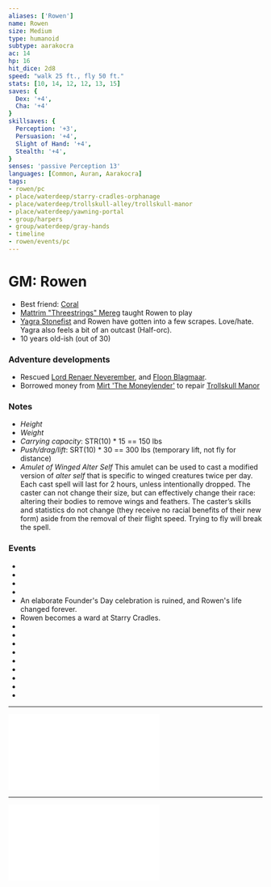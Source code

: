 ```yaml
---
aliases: ['Rowen']
name: Rowen
size: Medium
type: humanoid
subtype: aarakocra
ac: 14
hp: 16
hit_dice: 2d8
speed: "walk 25 ft., fly 50 ft."
stats: [10, 14, 12, 12, 13, 15]
saves: {
  Dex: '+4', 
  Cha: '+4'
}
skillsaves: {
  Perception: '+3',
  Persuasion: '+4',
  Slight of Hand: '+4',
  Stealth: '+4',
}
senses: 'passive Perception 13'
languages: [Common, Auran, Aarakocra]
tags: 
- rowen/pc
- place/waterdeep/starry-cradles-orphanage
- place/waterdeep/trollskull-alley/trollskull-manor
- place/waterdeep/yawning-portal 
- group/harpers
- group/waterdeep/gray-hands
- timeline
- rowen/events/pc
---
```

# GM: Rowen
- Best friend: [Coral](gm-coral.md)
- [Mattrim "Threestrings" Mereg](../waterdeep/npcs/threestrings-mattrim-mereg.md) taught Rowen to play
- [Yagra Stonefist](../waterdeep/npcs/yagra-stonefist.md) and Rowen have gotten into a few scrapes. Love/hate. Yagra also feels a bit of an outcast (Half-orc).
- 10 years old-ish (out of 30)

### Adventure developments
- Rescued [Lord Renaer Neverember](../waterdeep/npcs/renaer-neverember.md), and [Floon Blagmaar](../waterdeep/npcs/floon-blagmaar.md). 
- Borrowed money from [Mirt 'The Moneylender'](../waterdeep/npcs/mirt-the-moneylender.md) to repair [Trollskull Manor](../waterdeep/places/trollskull-manor.md)

### Notes
- *Height*
- *Weight*
- *Carrying capacity*: STR(10) * 15 == 150 lbs
- *Push/drag/lift*: SRT(10) * 30 == 300 lbs (temporary lift, not fly for distance)
- *Amulet of Winged Alter Self*  This amulet can be used to cast a modified version of *alter self* that is specific to winged creatures twice per day. Each cast spell will last for 2 hours, unless intentionally dropped. The caster can not change their size, but can effectively change their race: altering their bodies to remove wings and feathers. The caster’s skills and statistics do not change (they receive no racial benefits of their new form) aside from the removal of their flight speed. Trying to fly will break the spell.

### Events
- <span class='ob-timelines'  data-class='rowen' data-date='1488-10-14-00' data-title="Rowen is born"></span>
- <span class='ob-timelines'  data-class='rowen' data-date='1489-10-14-00' data-title="Rowen is one"></span>
- <span class='ob-timelines'  data-class='rowen' data-date='1490-10-14-00' data-title="Rowen is two"></span>
- <span class='ob-timelines'  data-class='rowen' data-date='1491-10-14-00' data-title="Rowen is three"></span>
- <span class='ob-timelines'  data-class='rowen' data-date='1492-07-01-00' data-title="Ambush! Rowen is on his own">An elaborate Founder's Day celebration is ruined, and Rowen's life changed forever.</span>
- <span class='ob-timelines'  data-class='rowen' data-date='1492-07-02-00' data-title="Rowen and Coral meet">Rowen becomes a ward at Starry Cradles.</span>
- <span class='ob-timelines'  data-class='rowen' data-date='1492-10-14-00' data-title="Rowen is four"></span>
- <span class='ob-timelines'  data-class='rowen' data-date='1493-10-14-00' data-title="Rowen is five"></span>
- <span class='ob-timelines'  data-class='rowen' data-date='1494-10-14-00' data-title="Rowen is six"></span>
- <span class='ob-timelines'  data-class='rowen' data-date='1495-10-14-00' data-title="Rowen is seven"></span>
- <span class='ob-timelines'  data-class='rowen' data-date='1496-10-14-00' data-title="Rowen is eight"></span>
- <span class='ob-timelines'  data-class='rowen' data-date='1497-10-14-00' data-title="Rowen is nine"></span>
- <span class='ob-timelines'  data-class='rowen' data-date='1498-10-14-00' data-title="Rowen is ten"></span>
- <span class='ob-timelines'  data-class='rowen' data-date='1499-10-14-00' data-title="Rowen is eleven"></span>
- <span class='ob-timelines'  data-class='rowen' data-date='1500-10-14-00' data-title="Rowen is twelve"></span>

---

![Rowen](../duet/rowen.md)

---

![Bard](../../compendium/classes/bard.md)
